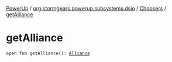 [PowerUp](../../index.md) / [org.stormgears.powerup.subsystems.dsio](../index.md) / [Choosers](index.md) / [getAlliance](./get-alliance.md)

# getAlliance

`open fun getAlliance(): `[`Alliance`](../../org.stormgears.powerup.subsystems.field/-field-positions/-alliance/index.md)